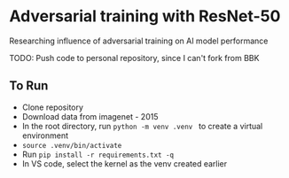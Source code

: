 # Adversarial training with ResNet-50
Researching influence of adversarial training on AI model performance

TODO: Push code to personal repository, since I can't fork from BBK

## To Run
- Clone repository
- Download data from imagenet - 2015
- In the root directory, run `python -m venv .venv ` to create a virtual environment
- `source .venv/bin/activate`
- Run `pip install -r requirements.txt -q`
- In VS code, select the kernel as the venv created earlier
